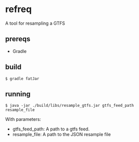 # refreq

A tool for resampling a GTFS

## prereqs

- Gradle

## build

    $ gradle fatJar
    
## running

    $ java -jar ./build/libs/resample_gtfs.jar gtfs_feed_path resample_file
    
With parameters:
- gtfs_feed_path: A path to a gtfs feed.
- resample_file: A path to the JSON resample file
